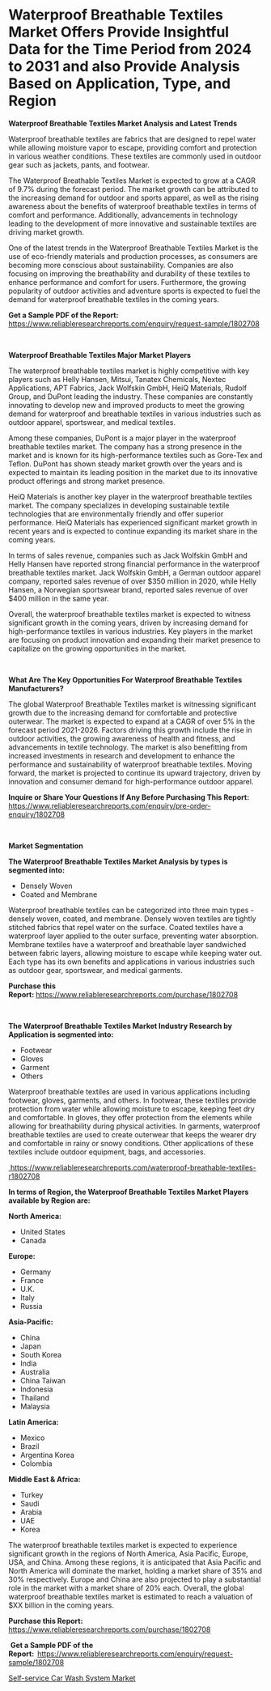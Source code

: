 <p><h1>Waterproof Breathable Textiles Market Offers Provide Insightful Data for the Time Period from 2024 to 2031 and also Provide Analysis Based on Application, Type, and Region</h1></p><p><strong>Waterproof Breathable Textiles Market Analysis and Latest Trends</strong></p>
<p><p>Waterproof breathable textiles are fabrics that are designed to repel water while allowing moisture vapor to escape, providing comfort and protection in various weather conditions. These textiles are commonly used in outdoor gear such as jackets, pants, and footwear.</p><p>The Waterproof Breathable Textiles Market is expected to grow at a CAGR of 9.7% during the forecast period. The market growth can be attributed to the increasing demand for outdoor and sports apparel, as well as the rising awareness about the benefits of waterproof breathable textiles in terms of comfort and performance. Additionally, advancements in technology leading to the development of more innovative and sustainable textiles are driving market growth.</p><p>One of the latest trends in the Waterproof Breathable Textiles Market is the use of eco-friendly materials and production processes, as consumers are becoming more conscious about sustainability. Companies are also focusing on improving the breathability and durability of these textiles to enhance performance and comfort for users. Furthermore, the growing popularity of outdoor activities and adventure sports is expected to fuel the demand for waterproof breathable textiles in the coming years.</p></p>
<p><strong>Get a Sample PDF of the Report:&nbsp;</strong> <a href="https://www.reliableresearchreports.com/enquiry/request-sample/1802708">https://www.reliableresearchreports.com/enquiry/request-sample/1802708</a></p>
<p>&nbsp;</p>
<p><strong>Waterproof Breathable Textiles Major Market Players</strong></p>
<p><p>The waterproof breathable textiles market is highly competitive with key players such as Helly Hansen, Mitsui, Tanatex Chemicals, Nextec Applications, APT Fabrics, Jack Wolfskin GmbH, HeiQ Materials, Rudolf Group, and DuPont leading the industry. These companies are constantly innovating to develop new and improved products to meet the growing demand for waterproof and breathable textiles in various industries such as outdoor apparel, sportswear, and medical textiles.</p><p>Among these companies, DuPont is a major player in the waterproof breathable textiles market. The company has a strong presence in the market and is known for its high-performance textiles such as Gore-Tex and Teflon. DuPont has shown steady market growth over the years and is expected to maintain its leading position in the market due to its innovative product offerings and strong market presence.</p><p>HeiQ Materials is another key player in the waterproof breathable textiles market. The company specializes in developing sustainable textile technologies that are environmentally friendly and offer superior performance. HeiQ Materials has experienced significant market growth in recent years and is expected to continue expanding its market share in the coming years.</p><p>In terms of sales revenue, companies such as Jack Wolfskin GmbH and Helly Hansen have reported strong financial performance in the waterproof breathable textiles market. Jack Wolfskin GmbH, a German outdoor apparel company, reported sales revenue of over $350 million in 2020, while Helly Hansen, a Norwegian sportswear brand, reported sales revenue of over $400 million in the same year.</p><p>Overall, the waterproof breathable textiles market is expected to witness significant growth in the coming years, driven by increasing demand for high-performance textiles in various industries. Key players in the market are focusing on product innovation and expanding their market presence to capitalize on the growing opportunities in the market.</p></p>
<p>&nbsp;</p>
<p><strong>What Are The Key Opportunities For Waterproof Breathable Textiles Manufacturers?</strong></p>
<p><p>The global Waterproof Breathable Textiles market is witnessing significant growth due to the increasing demand for comfortable and protective outerwear. The market is expected to expand at a CAGR of over 5% in the forecast period 2021-2026. Factors driving this growth include the rise in outdoor activities, the growing awareness of health and fitness, and advancements in textile technology. The market is also benefitting from increased investments in research and development to enhance the performance and sustainability of waterproof breathable textiles. Moving forward, the market is projected to continue its upward trajectory, driven by innovation and consumer demand for high-performance outdoor apparel.</p></p>
<p><strong>Inquire or Share Your Questions If Any Before Purchasing This Report:</strong> <a href="https://www.reliableresearchreports.com/enquiry/pre-order-enquiry/1802708">https://www.reliableresearchreports.com/enquiry/pre-order-enquiry/1802708</a></p>
<p>&nbsp;</p>
<p><strong>Market Segmentation</strong></p>
<p><strong>The Waterproof Breathable Textiles Market Analysis by types is segmented into:</strong></p>
<p><ul><li>Densely Woven</li><li>Coated and Membrane</li></ul></p>
<p><p>Waterproof breathable textiles can be categorized into three main types - densely woven, coated, and membrane. Densely woven textiles are tightly stitched fabrics that repel water on the surface. Coated textiles have a waterproof layer applied to the outer surface, preventing water absorption. Membrane textiles have a waterproof and breathable layer sandwiched between fabric layers, allowing moisture to escape while keeping water out. Each type has its own benefits and applications in various industries such as outdoor gear, sportswear, and medical garments.</p></p>
<p><strong>Purchase this Report:&nbsp;</strong><a href="https://www.reliableresearchreports.com/purchase/1802708">https://www.reliableresearchreports.com/purchase/1802708</a></p>
<p>&nbsp;</p>
<p><strong>The Waterproof Breathable Textiles Market Industry Research by Application is segmented into:</strong></p>
<p><ul><li>Footwear</li><li>Gloves</li><li>Garment</li><li>Others</li></ul></p>
<p><p>Waterproof breathable textiles are used in various applications including footwear, gloves, garments, and others. In footwear, these textiles provide protection from water while allowing moisture to escape, keeping feet dry and comfortable. In gloves, they offer protection from the elements while allowing for breathability during physical activities. In garments, waterproof breathable textiles are used to create outerwear that keeps the wearer dry and comfortable in rainy or snowy conditions. Other applications of these textiles include outdoor equipment, bags, and accessories.</p></p>
<p><a href="https://www.reliableresearchreports.com/waterproof-breathable-textiles-r1802708">&nbsp;https://www.reliableresearchreports.com/waterproof-breathable-textiles-r1802708</a></p>
<p><strong>In terms of Region, the Waterproof Breathable Textiles Market Players available by Region are:</strong></p>
<p>
    <p> <strong> North America: </strong>
        <ul>
            <li>United States</li>
            <li>Canada</li>
        </ul>
        </p> 
    <p> <strong> Europe: </strong>
        <ul>
            <li>Germany</li>
            <li>France</li>
            <li>U.K.</li>
            <li>Italy</li>
            <li>Russia</li>
        </ul>
        </p> 
    <p> <strong> Asia-Pacific: </strong>
        <ul>
            <li>China</li>
            <li>Japan</li>
            <li>South Korea</li>
            <li>India</li>
            <li>Australia</li>
            <li>China Taiwan</li>
            <li>Indonesia</li>
            <li>Thailand</li>
            <li>Malaysia</li>
        </ul>
        </p> 
    <p> <strong> Latin America: </strong>
        <ul>
            <li>Mexico</li>
            <li>Brazil</li>
            <li>Argentina Korea</li>
            <li>Colombia</li>
        </ul>
        </p> 
    <p> <strong> Middle East & Africa: </strong>
        <ul>
            <li>Turkey</li>
            <li>Saudi</li>
            <li>Arabia</li>
            <li>UAE</li>
            <li>Korea</li>
        </ul>
    </p>
    </p>
<p><p>The waterproof breathable textiles market is expected to experience significant growth in the regions of North America, Asia Pacific, Europe, USA, and China. Among these regions, it is anticipated that Asia Pacific and North America will dominate the market, holding a market share of 35% and 30% respectively. Europe and China are also projected to play a substantial role in the market with a market share of 20% each. Overall, the global waterproof breathable textiles market is estimated to reach a valuation of $XX billion in the coming years.</p></p>
<p><strong>Purchase this Report: </strong><a href="https://www.reliableresearchreports.com/purchase/1802708">https://www.reliableresearchreports.com/purchase/1802708</a></p>
<p>&nbsp;<strong>Get a Sample PDF of the Report:&nbsp;&nbsp;</strong><a href="https://www.reliableresearchreports.com/enquiry/request-sample/1802708">https://www.reliableresearchreports.com/enquiry/request-sample/1802708</a></p>
<p><strong></strong></p>
<p><p><a href="https://github.com/marloy8/Market-Research-Report-List-5/blob/main/self-service-car-wash-system-market.md">Self-service Car Wash System Market</a></p></p>